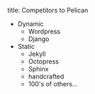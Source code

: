 title: Competitors to Pelican

- Dynamic
    + Wordpress
    + Django
- Static
    + Jekyll
    + Octopress
    + Sphinx
    + handcrafted
    + 100's of others...

